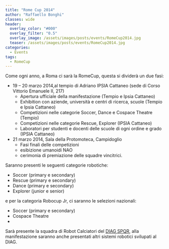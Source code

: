 ```yaml
---
title: "Rome Cup 2014"
author: "Raffaello Bonghi"
classes: wide
header:
  overlay_color: "#000"
  overlay_filter: "0.5"
  overlay_image: /assets/images/posts/events/RomeCup2014.jpg
  teaser: /assets/images/posts/events/RomeCup2014.jpg
categories:
  - Events
tags:
  - RomeCup
---
```


Come ogni anno, a Roma ci sarà la RomeCup, questa si dividerà un due fasi:

* 19 – 20 marzo 2014,al tempio di Adriano IPSIA Cattaneo (sede di Corso Vittorio Emanuele II, 217)
  * Apertura ufficiale della manifestazione (Tempio e Ipsia Cattaneo)
  * Exhibition con aziende, università e centri di ricerca, scuole (Tempio e Ipsia Cattaneo)
  * Competizioni nelle categorie Soccer, Dance e Cospace Theatre (Tempio)
  * Competizioni nelle categorie Rescue, Explorer (IPSIA Cattaneo)
  * Laboratori per studenti e docenti delle scuole di ogni ordine e grado (IPSIA Cattaneo)
* 21 marzo 2014, Sala della Protomoteca, Campidoglio
  * Fasi finali delle competizioni
  * esibizione umanoidi NAO
  * cerimonia di premiazione delle squadre vincitrici.

Saranno presenti le seguenti categorie robotiche:

* Soccer (primary e secondary)
* Rescue (primary e secondary)
* Dance (primary e secondary)
* Explorer (junior e senior)

e per la categoria Robocup Jr, ci saranno le selezioni nazionali:

* Soccer (primary e secondary)
* Cospace Theatre
* 
Sarà presente la squadra di Robot Calciatori del [DIAG SPQR](http://www.dis.uniroma1.it/~spqr/cms/), alla manifestazione saranno anche presentati altri sistemi robotici svilupati al DIAG.